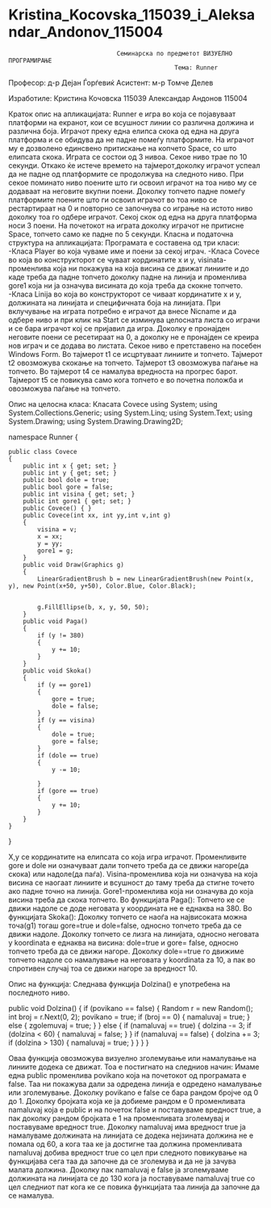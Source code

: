 Kristina_Kocovska_115039_i_Aleksandar_Andonov_115004
====================================================
                                  Семинарска по предметот ВИЗУЕЛНО ПРОГРАМИРАЊЕ
                                                  Тема: Runner

Професор:  д-р Дејан Ѓорѓевиќ
Асистент:  м-р Томче Делев
										
Изработиле:
Кристина Кочовска 115039
Александар Андонов 115004


Краток опис на апликацијата: 
Runner е игра во која се појавуваат платформи на екранот, кои се всушност линии со различна должина и различна боја. Играчот преку една елипса скока од една на друга платформа и се обидува да не падне помеѓу платформите. На играчот му е дозволено единсвено притискање на копчето Space, со што елипсата скока. Играта се состои од 3 нивоа. Секое ниво трае по 10 секунди. Откако ќе истече времето на тајмерот,доколку играчот успеал да не падне од платформите се продолжува на следното ниво. При секое поминато ниво поените што ги освоил играчот на тоа ниво му се додаваат на неговите вкупни поени. Доколку топчето падне помеѓу платформите поените што ги освоил играчот во тоа ниво се рестартираат на 0 и повторно се започнува со играње на истото ниво доколку тоа го одбере играчот. Секој скок од една на друга платформа носи 3 поени. На почетокот на играта доколку играчот не притисне Space, топчето само ке падне по 5 секунди.
Класна и податочна структура на апликацијата:
Програмата е составена од три класи:
-Класа Player во која чуваме име и поени за секој играч.
-Класа Covece во која во конструкторот се чуваат кординатите x и y, visinata-променлива која ни покажува на која висина се движат линиите и до каде треба да падне топчето доколку падне на линија и променлива gore1 која ни ја означува висината до која треба да скокне топчето.
-Класа Linija во која во конструкторот се чиваат кординатите x и y, должината на линијата и специфичната боја на линијата.
При вклучување на играта потребно е играчот да внесе Nicname и да одбере ниво и при клик на Start се изминува целосната листа со играчи и се бара играчот кој се пријавил да игра. Доколку е пронајден неговите поени се ресетираат на 0, а доколку не е пронајден се креира нов играч и се додава во листата.
Секое ниво е претставено на посебен Windows Form.
Во тајмерот t1 се исцртуваат линиите и топчето. Тајмерот t2 овозможува скокање на топчето. Тајмерот t3 овозможува паѓање на топчето. Во тајмерот t4 се намалува вредноста на прогрес барот. Тајмерот t5 се повикува само кога топчето е во почетна положба и овозможува паѓање на топчето.


Опис на целосна класа: Класата Covece
using System;
using System.Collections.Generic;
using System.Linq;
using System.Text;
using System.Drawing;
using System.Drawing.Drawing2D;

namespace Runner
{
    
    public class Covece
    {
        public int x { get; set; }
        public int y { get; set; }
        public bool dole = true;
        public bool gore = false;
        public int visina { get; set; }
        public int gore1 { get; set; }
        public Covece() { }
        public Covece(int xx, int yy,int v,int g)
        {
            visina = v;
            x = xx;
            y = yy;
            gore1 = g;
        }
        public void Draw(Graphics g)
        {
            LinearGradientBrush b = new LinearGradientBrush(new Point(x, y), new Point(x+50, y+50), Color.Blue, Color.Black);
            
            
            g.FillEllipse(b, x, y, 50, 50);
        }
        public void Paga()
        {
            if (y != 380)
            {
                y += 10;
            }
        }
        public void Skoka()
        {
            if (y == gore1)
            {
                gore = true;
                dole = false;
            }
            if (y == visina)
            {
                dole = true;
                gore = false;
            }
            if (dole == true)
            {
                y -= 10;

            }
            if (gore == true)
            {
                y += 10;
            } 
        }
    }
}

X,y се кординатите на елипсата со која игра играчот.
Променливите gore и dole ни означуваат дали топчето треба да се движи нагоре(да скока) или надоле(да паѓа).
Visina-променлива која ни означува на која висина се наогаат линиите и всушност до таму треба да стигне точето ако падне точно на линија.
Gore1-променлива која ни означува до која висина треба да скока топчето.
Во функцијата Paga():
Топчето ке се движи надоле се доде неговата y координата не е еднаква на 380.
Во функцијата Skoka():
Доколку топчето се наоѓа на највисоката можна точа(g1) тогаш gore=true и dole=false, односно топчето треба да се движи надоле. Доколку топчето се лизга на линијата, односно неговата y koordinata e еднаква на висина: dole=true и gore= false, односно топчето треба да се движи нагоре. Доколку dole==true го движиме топчето надоле со намалување на неговата y koordinata za 10, а пак во спротивен случај тоа се движи нагоре за вредност 10.




Опис на функција:
Следнава функција Dolzina() е употребена на последното ниво. 

public void Dolzina()
        {
            if (povikano == false)
            {
                Random r = new Random();
                int broj = r.Next(0, 2);
                povikano = true;
                if (broj == 0)
                {
                    namaluvaj = true;
                }
                else
                {
                    zgolemuvaj = true;
                }
            }
            else
            {
                if (namaluvaj == true)
                {
                    dolzina -= 3;
                    if (dolzina < 60)
                    {
                        namaluvaj = false;
                    }
                }
                if (namaluvaj == false)
                {
                    dolzina += 3;
                    if (dolzina > 130)
                    {
                        namaluvaj = true;
                    }
                }
            }
        }
        
Оваа функција овозможува визуелно зголемување или намалување на линиите додека се движат. Тоа е постигнато на следниов начин: 
Имаме една public променлива povikano која на почетокот од програмата е false. Таа ни покажува дали за одредена линија е одредено намалување или зголемување. Доколку
povikano е false се бара рандом бројче од 0 до 1. Доколку бројката која ке ја добиеме рандом е 0 променливата namaluvaj која е public и на почеток false и поставуваме вредност true, а пак доколку рандом бројката е 1 на променливата зголемувај и поставуваме вредност true. Доколку namaluvaj има вредност true ја намалуваме должината на линијата се додека нејзината должина не е помала од 60, а кога таа ке ја достигне таа должина променливата namaluvaj добива вредност true со цел при следното повикување на функцијава сега таа да започне да се зголемува и да не ја зачува малата должина. Доколку пак namaluvaj е false ја зголемуваме должината на линијата се до 130 кога ја поставуваме namaluvaj true со цел следниот пат кога ке се повика функцијата таа линија да започне да се намалува.
